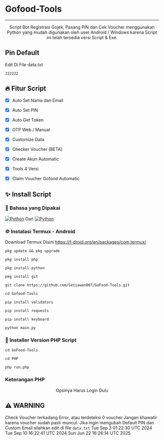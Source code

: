 # Gofood-Tools

<hr>
</pre>
<p align="center">
Script Bot Registrasi Gojek, Pasang PIN dan Cek Voucher menggunakan Python yang mudah digunakan oleh user Android / Windows karena Script ini telah tersedia versi Script & Exe.
</p>

## Pin Default

<p> Edit Di File data.txt</p>

```
222222
```

## 🔥 Fitur Script
- [x] Auto Set Nama dan Email
- [x] Auto Set PIN
- [x] Auto Get Token
- [x] OTP Web / Manual
- [x] Customize Data
- [x] Checker Voucher (BETA)
- [x] Create Akun Automatic
- [x] Tools 4 Versi
- [x] Claim Voucher Gofood Automatic


## ✨ Install Script

### 🎲 Bahasa yang Dipakai
<p>
    <a href="https://github.com/Setiawan007"><img alt="Python" src="https://img.shields.io/badge/Python%20-%2314354C.svg?logo=python&logoColor=white"></a> Dan
<a href="https://github.com/Setiawan007"><img alt="Python" src="https://img.shields.io/badge/PHP%20-%2314354C.svg?logo=PHP&logoColor=white"></a>
</p>


### ⚙️ Instalasi Termux - Android

Download Termux Disini https://f-droid.org/en/packages/com.termux/

```
pkg update && pkg upgrade
```
```
pkg install php
```
```
pkg install python
```
```
pkg install git
```
```
git clone https://github.com/Setiawan007/GoFood-Tools.git
```
```
cd Gofood-Tools
```
```
pip install validators
```
```
pip install requests
```
```
pip install keyboard
```
```
python main.py
```

###  🌷 Installer Version PHP Script

```
cd GoFood-Tools
```

```
cd PHP
```

```
php run.php
```

### Keterangan PHP

<center>Opsinya Harus Login Dulu</center>

## ⚠️ WARNING
Check Voucher terkadang Error, atau terdeteksi 0 voucher 
Jangan khawatir karena voucher sudah pasti muncul.
Jika ingin mengubah Default PIN dan Custom Email silahkan edit di file `data.txt`
Tue Sep  3 01:22:30 UTC 2024
Tue Sep 10 16:22:41 UTC 2024
Sun Jun 22 16:26:14 UTC 2025
